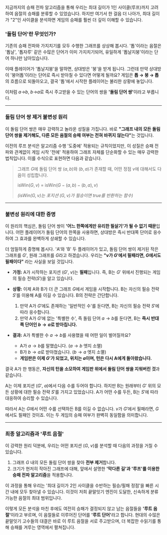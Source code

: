 지금까지의 승패 전파 알고리즘을 통해 우리는 최대 길이가 1인 사이클(루프)까지 고려하여 음절의 승패를 분류할 수 있었습니다. 하지만 여기서 한 걸음 더 나아가, 최대 길이가 "2"인 사이클을 분석하면 게임의 승패를 훨씬 더 깊이 이해할 수 있습니다.

### '돌림 단어'란 무엇인가?

기존의 승패 전파와 가지치기를 모두 수행한 그래프를 상상해 봅시다. '톱'이라는 음절은 '톱날', '톱자루' 같은 수많은 단어가 이미 가지치기되어, 유일하게 '톱날지붕'이라는 단어 하나만 남아있습니다.

이때 플레이어가 '톱날지붕'을 말하면, 상대방은 '붕'을 받게 됩니다. 그런데 만약 상대방이 '붕어톱'이라는 단어로 즉시 받아칠 수 있다면 어떻게 될까요? 게임은 **톱 → 붕 → 톱**의 흐름으로 되돌아오고, 결국 '톱'에서 시작한 플레이어는 불리한 상황에 놓입니다.

이처럼 $a$→$b$, $b$→$a$로 즉시 주고받을 수 있는 단어의 쌍을 <strong>'돌림 단어 쌍'</strong>이라고 부릅니다.

---

### 돌림 단어 쌍 제거 불변성 원리

이 돌림 단어 쌍은 매우 강력하고 놀라운 성질을 가집니다. 바로 <strong>"그래프 내의 모든 돌림 단어 쌍을 제거해도, 다른 모든 음절의 승패 여부는 전혀 바뀌지 않는다"</strong>는 것입니다.

이전의 루프 분석은 알고리즘 수행 '도중에' 적용되는 규칙이었지만, 이 성질은 승패 전파와 관계없이 게임 시작 '전에' 적용하여 그래프 자체를 단순화할 수 있는 매우 강력한 법칙입니다. 이를 수식으로 표현하면 다음과 같습니다.

> 그래프 $G$에 돌림 단어 쌍 $(a,b)$와 $(b,a)$가 존재할 때, 어떤 정점 $v$에 대해서도 다음이 성립합니다.
>
> isWin$(G, v)$ = isWin$(G - (a,b) - (b,a), v)$
>
> _(isWin$(G, v)$는 포지션 $(G, v)$가 필승이면 true를 반환하는 함수)_

---

### 불변성 원리에 대한 증명

이 원리의 핵심은, 돌림 단어 쌍이 **'어느 한쪽에게만 유리한 필살기'가 될 수 없기 때문**입니다. 어떤 플레이어가 돌림 단어의 한쪽을 사용하면, 상대방은 즉시 반대쪽 단어로 응수하여 그 효과를 완벽하게 상쇄할 수 있습니다.

더 엄밀하게 증명해 봅시다. 'A'와 'B' 두 플레이어가 있고, 돌림 단어 쌍이 제거된 작은 그래프를 $G'$, 원래 그래프를 $G$라고 하겠습니다. 우리는 **"$v$가 $G'$에서 필패라면, $G$에서도 필패이다"** 라는 사실을 보일 것입니다.

- **가정:** A가 시작하는 포지션 ($G'$, $v$)는 **필패**입니다. 즉, B는 $G'$ 위에서 진행되는 게임의 필승 전략($S'$)을 알고 있습니다.

- **상황:** 이제 A와 B가 더 큰 그래프 $G$에서 게임을 시작합니다. B는 자신의 필승 전략 $S'$를 이용해 A를 이길 수 있습니다. B의 전략은 간단합니다.
  1.  만약 A가 $G'$에도 존재하는 '일반적인 수'를 둔다면, B는 자신의 필승 전략 $S'$에 따라 응수합니다.
  2.  만약 A가 $G'$에 없는 '특별한 수', 즉 돌림 단어 $a \rightarrow b$를 둔다면, B는 **즉시 반대쪽 단어인 $b \rightarrow a$로 받아칩니다.**

- **결과:** A가 특별한 수 $a \rightarrow b$를 사용했을 때 어떤 일이 벌어질까요?
  - A가 $a \rightarrow b$를 말했습니다. ($a\rightarrow b$ 엣지 소멸)
  - B가 $b \rightarrow a$로 받아쳤습니다. ($b\rightarrow a$ 엣지 소멸)
  - **게임판은 이제 $G'$가 되었고, 위치는 $a$이며, 턴은 다시 A에게 돌아왔습니다.**

결국 A가 한 행동은, **자신의 턴을 소모하여 게임판 위에서 돌림 단어 쌍을 지워버린 것**과 같습니다.

A는 이제 포지션 ($G'$, $a$)에서 다음 수를 두어야 합니다. 하지만 B는 원래부터 $G'$ 위의 모든 상황에 대한 필승 전략 $S'$를 가지고 있었습니다. A가 어떤 수를 두든, B는 $S'$에 따라 대응하여 승리할 수 있습니다.

따라서 A는 $G$에서 어떤 수를 선택하든 B를 이길 수 없습니다. $v$가 $G'$에서 필패라면, $G$에서도 필패인 것이죠. 이는 두 게임의 승패 여부가 완벽히 동일함을 의미합니다.

---

### 최종 알고리즘과 '루트 음절'

이 강력한 원리 덕분에, 우리는 어떤 포지션 ($G$, $v$)를 분석할 때 다음의 과정을 거칠 수 있습니다.

1.  그래프 $G$ 내의 모든 돌림 단어 쌍을 찾아 **전부 제거**합니다.
2.  크기가 현저히 작아진 그래프에 대해, 앞에서 설명한 **'막다른 길'과 '루프'를 이용한 승패 전파 알고리즘**을 적용합니다.

이 과정을 통해 우리는 '최대 길이가 2인 사이클을 수반하는 필승/필패 정점'을 빠른 시간 내에 모두 찾아낼 수 있습니다. 이것이 저희 끝말잇기 엔진이 도달한, 신속하게 분류 가능한 음절의 최대 범위입니다.

이렇게 모든 분석을 마친 후에도 여전히 승패가 결정되지 않고 남는 음절들을 <strong>'루트 음절'</strong>이라고 부르며, 이 음절들로 이루어진 단어를 <strong>'루트 단어'</strong>라고 합니다. 현대의 수많은 끝말잇기 고수들의 대결은 바로 이 루트 음절을 서로 주고받으며, 더 복잡한 수읽기를 통해 승패를 겨루는 영역에서 펼쳐집니다.

